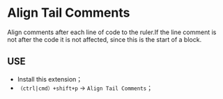 # Align Tail Comments

Align comments after each line of code to the ruler.If the line comment is not after the code it is not affected, since this is the start of a block.

## USE

- Install this extension；
- `（ctrl|cmd）+shift+p` -> `Align Tail Comments`；
